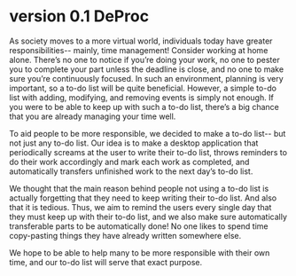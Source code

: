 # version 0.1 DeProc

As society moves to a more virtual world, individuals today have greater responsibilities-- mainly, time management! Consider working at home alone. There’s no one to notice if you’re doing your work, no one to pester you to complete your part unless the deadline is close, and no one to make sure you’re continuously focused. In such an environment, planning is very important, so a to-do list will be quite beneficial. However, a simple to-do list with adding, modifying, and removing events is simply not enough. If you were to be able to keep up with such a to-do list, there’s a big chance that you are already managing your time well.

To aid people to be more responsible, we decided to make a to-do list-- but not just any to-do list. Our idea is to make a desktop application that periodically screams at the user to write their to-do list, throws reminders to do their work accordingly and mark each work as completed, and automatically transfers unfinished work to the next day’s to-do list.

We thought that the main reason behind people not using a to-do list is actually forgetting that they need to keep writing their to-do list. And also that it is tedious. Thus, we aim to remind the users every single day that they must keep up with their to-do list, and we also make sure automatically transferable parts to be automatically done! No one likes to spend time copy-pasting things they have already written somewhere else.

We hope to be able to help many to be more responsible with their own time, and our to-do list will serve that exact purpose.
